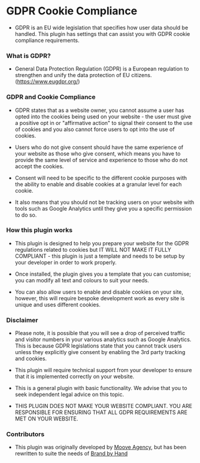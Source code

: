 # GDPR Cookie Compliance

*  GDPR is an EU wide legislation that specifies how user data should be handled. This plugin has settings that can assist you with GDPR cookie compliance requirements.

### What is GDPR?

* General Data Protection Regulation (GDPR) is a European regulation to strengthen and unify the data protection of EU citizens. (<a href="https://www.eugdpr.org/" target="_blank">https://www.eugdpr.org/</a>)

### GDPR and Cookie Compliance

* GDPR states that as a website owner, you cannot assume a user has opted into the cookies being used on your website -  the user must give a positive opt in or "affirmative action" to signal their consent to the use of cookies and you also cannot force users to opt into the use of cookies.

* Users who do not give consent should have the same experience of your website as those who give consent, which means you have to provide the same level of service and experience to those who do not accept the cookies.

* Consent will need to be specific to the different cookie purposes with the ability to enable and disable cookies at a granular level for each cookie.

* It also means that you should not be tracking users on your website with tools such as Google Analytics until they give you a specific permission to do so.

### How this plugin works

* This plugin is designed to help you prepare your website for the GDPR regulations related to cookies but IT WILL NOT MAKE IT FULLY COMPLIANT - this plugin is just a template and needs to be setup by your developer in order to work properly.

* Once installed, the plugin gives you a template that you can customise; you can modify all text and colours to suit your needs.

* You can also allow users to enable and disable cookies on your site, however, this will require bespoke development work as every site is unique and uses different cookies.

### Disclaimer

* Please note, it is possible that you will see a drop of perceived traffic and visitor numbers in your various analytics such as Google Analytics. This is because GDPR legislations state that you cannot track users unless they explicitly give consent by enabling the 3rd party tracking and cookies.

* This plugin will require technical support from your developer to ensure that it is implemented correctly on your website.

* This is a general plugin with basic functionality. We advise that you to seek independent legal advice on this topic.

* THIS PLUGIN DOES NOT MAKE YOUR WEBSITE COMPLIANT. YOU ARE RESPONSIBLE FOR ENSURING THAT ALL GDPR REQUIREMENTS ARE MET ON YOUR WEBSITE.


### Contributors

*  This plugin was  originally developed by <a href="https://www.mooveagency.com/" target="_blank">Moove Agency</a>, but has been rewritten to suite the needs of <a href="https://www.brandbyhand.dk/" target="_blank">Brand by Hand</a>
